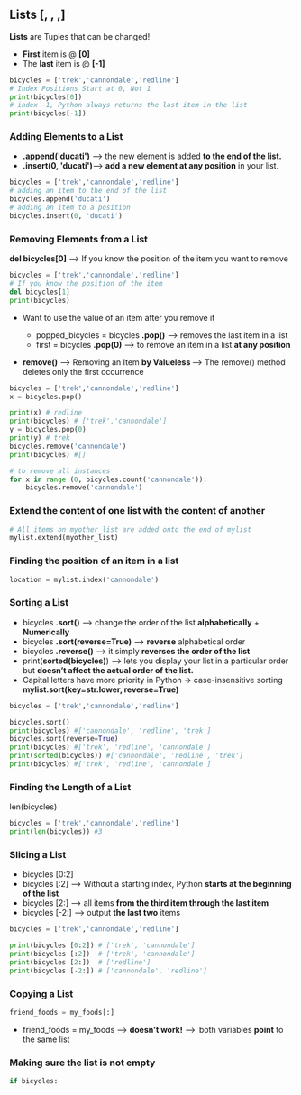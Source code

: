 ## Lists [, , ,]

**Lists** are Tuples that can be changed!

- **First** item is @ **[0]**
- The **last** item is @ **[-1]**

```python
bicycles = ['trek','cannondale','redline']
# Index Positions Start at 0, Not 1 
print(bicycles[0])
# index -1, Python always returns the last item in the list 
print(bicycles[-1])
```

### Adding Elements to a List

- **.append('ducati')** --> the new element is added **to the end of the list.** 
- **.insert(0, 'ducati')**--> **add a new element at any position** in your list. 

```python
bicycles = ['trek','cannondale','redline']
# adding an item to the end of the list
bicycles.append('ducati')
# adding an item to a position
bicycles.insert(0, 'ducati')
```

### Removing Elements from a List

**del bicycles[0]** --> If you know the position of the item you want to remove

```python
bicycles = ['trek','cannondale','redline']
# If you know the position of the item
del bicycles[1]
print(bicycles)
```

- Want to use the value of an item after you remove it 
  - popped_bicycles  = bicycles **.pop()** --> removes the last item in a list 
  - first = bicycles **.pop(0)** --> to remove an item in a list **at any position**

- **remove()** --> Removing an Item **by Valueless** --> The remove() method deletes only the first occurrence 

```python
bicycles = ['trek','cannondale','redline']
x = bicycles.pop()

print(x) # redline
print(bicycles) # ['trek','cannondale']
y = bicycles.pop(0)
print(y) # trek
bicycles.remove('cannondale')
print(bicycles) #[]

# to remove all instances
for x in range (0, bicycles.count('cannondale')):
    bicycles.remove('cannondale')
```

### Extend the content of one list with the content of another

```python
# All items on myother_list are added onto the end of mylist
mylist.extend(myother_list)
```

### Finding the position of an item in a list

```python
location = mylist.index('cannondale')
```

### Sorting a List

- bicycles **.sort()** --> change the order of the list **alphabetically** + **Numerically**
- bicycles **.sort(reverse=True)** --> **reverse** alphabetical order 
- bicycles **.reverse()** --> it simply **reverses the order of the list** 
- print(**sorted(**bicycles**)**) --> lets you display your list in a particular order but **doesn’t affect the actual order of the list.** 
- Capital letters have more priority in Python → case-insensitive sorting **mylist.sort(key=str.lower, reverse=True)**

```python
bicycles = ['trek','cannondale','redline']

bicycles.sort()
print(bicycles) #['cannondale', 'redline', 'trek']
bicycles.sort(reverse=True)
print(bicycles) #['trek', 'redline', 'cannondale']
print(sorted(bicycles)) #['cannondale', 'redline', 'trek']
print(bicycles) #['trek', 'redline', 'cannondale']
```

### Finding the Length of a List

len(bicycles)

```python
bicycles = ['trek','cannondale','redline']
print(len(bicycles)) #3
```

### Slicing a List

- bicycles [0:2] 
- bicycles [:2] --> Without a starting index, Python **starts at the beginning of the list** 
- bicycles [2:] --> all items **from the third item through the last item** 
- bicycles [-2:] --> output **the last two** items

```python
bicycles = ['trek','cannondale','redline']

print(bicycles [0:2]) # ['trek', 'cannondale']
print(bicycles [:2])  # ['trek', 'cannondale']
print(bicycles [2:])  # ['redline']
print(bicycles [-2:]) # ['cannondale', 'redline']
```

### Copying a List

```python
friend_foods = my_foods[:] 
```

- friend_foods = my_foods --> **doesn't work!** -->  both variables **point** to the same list 

### Making sure the list is not empty

```python
if bicycles:
```

